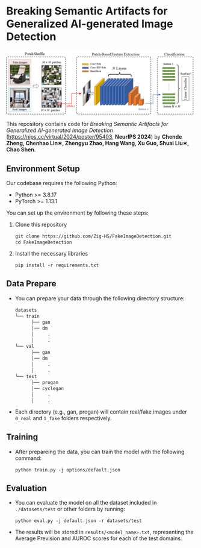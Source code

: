 # Breaking Semantic Artifacts for Generalized AI-generated Image Detection

![image-20241230200925456](README.assets/pipeline.png)

This repository contains code for *Breaking Semantic Artifacts for Generalized AI-generated Image Detection* (https://nips.cc/virtual/2024/poster/95403, **NeurIPS 2024**) by **Chende Zheng, Chenhao Lin∗, Zhengyu Zhao, Hang Wang, Xu Guo, Shuai Liu∗, Chao Shen**.

## Environment Setup

Our codebase requires the following Python:

+   Python >= 3.8.17
+   PyTorch >= 1.13.1

You can set up the environment by following these steps:

1.  Clone this repository

    ```shell
    git clone https://github.com/Zig-HS/FakeImageDetection.git
    cd FakeImageDetection
    ```

2.  Install the necessary libraries

    ```shell
    pip install -r requirements.txt
    ```

## Data Prepare

+   You can prepare your data through the following directory structure:

    ```
    datasets
    └── train					
          ├── gan
          │── dm   	
          │     .
          │     .
    └── val
          ├── gan
          │── dm   	
          │     .
          │     .
    └── test
          ├── progan
          │── cyclegan   	
          │     .
          │     .
    ```

+   Each directory (e.g., gan, progan) will contain real/fake images under `0_real` and `1_fake` folders respectively.

## Training

+   After prepareing the data, you can train the model with the following command:

    ```shell
    python train.py -j options/default.json
    ```

## Evaluation

+   You can evaluate the model on all the dataset included in `./datasets/test` or other folders by running:

    ```
    python eval.py -j default.json -r datasets/test
    ```

+   The results will be stored in `results/<model_name>.txt`, representing the Average Prevision and AUROC scores for each of the test domains.

